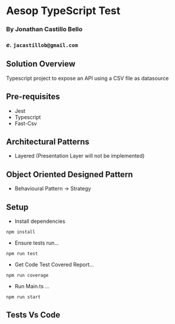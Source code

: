 # Aesop TypeScript Test 

### By Jonathan Castillo Bello
### _e._ `jacastillob@gmail.com`

## Solution Overview

Typescript project to expose an API using a CSV file as datasource 

## Pre-requisites

- Jest
- Typescript
- Fast-Csv

## Architectural Patterns

-  Layered (Presentation Layer will not be implemented)

## Object Oriented Designed Pattern 

- Behavioural Pattern -> Strategy


## Setup

- Install dependencies 

```shell
npm install
```
- Ensure tests run...

```shell
npm run test
```
- Get Code Test Covered Report...

```shell
npm run coverage
```

- Run Main.ts ...

```shell
npm run start
```
## Tests Vs Code


